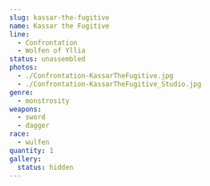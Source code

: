 ```yaml
---
slug: kassar-the-fugitive
name: Kassar the Fugitive
line:
  - Confrontation
  - Wolfen of Yllia
status: unassembled
photos:
  - ./Confrontation-KassarTheFugitive.jpg
  - ./Confrontation-KassarTheFugitive_Studio.jpg
genre:
  - monstrosity
weapons:
  - sword
  - dagger
race:
  - wulfen
quantity: 1
gallery:
  status: hidden
---
```

